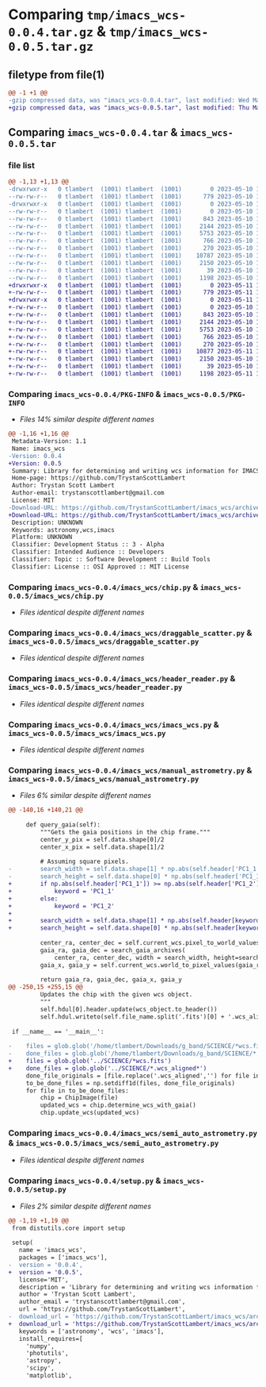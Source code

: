 # Comparing `tmp/imacs_wcs-0.0.4.tar.gz` & `tmp/imacs_wcs-0.0.5.tar.gz`

## filetype from file(1)

```diff
@@ -1 +1 @@
-gzip compressed data, was "imacs_wcs-0.0.4.tar", last modified: Wed May 10 15:46:55 2023, max compression
+gzip compressed data, was "imacs_wcs-0.0.5.tar", last modified: Thu May 11 16:37:46 2023, max compression
```

## Comparing `imacs_wcs-0.0.4.tar` & `imacs_wcs-0.0.5.tar`

### file list

```diff
@@ -1,13 +1,13 @@
-drwxrwxr-x   0 tlambert  (1001) tlambert  (1001)        0 2023-05-10 15:46:55.426283 imacs_wcs-0.0.4/
--rw-rw-r--   0 tlambert  (1001) tlambert  (1001)      779 2023-05-10 15:46:55.426283 imacs_wcs-0.0.4/PKG-INFO
-drwxrwxr-x   0 tlambert  (1001) tlambert  (1001)        0 2023-05-10 15:46:55.426283 imacs_wcs-0.0.4/imacs_wcs/
--rw-rw-r--   0 tlambert  (1001) tlambert  (1001)        0 2023-05-10 15:12:38.761607 imacs_wcs-0.0.4/imacs_wcs/__init__.py
--rw-rw-r--   0 tlambert  (1001) tlambert  (1001)      843 2023-05-10 14:26:51.861324 imacs_wcs-0.0.4/imacs_wcs/chip.py
--rw-rw-r--   0 tlambert  (1001) tlambert  (1001)     2144 2023-05-10 15:11:54.666085 imacs_wcs-0.0.4/imacs_wcs/draggable_scatter.py
--rw-rw-r--   0 tlambert  (1001) tlambert  (1001)     5753 2023-05-10 15:44:02.256229 imacs_wcs-0.0.4/imacs_wcs/header_reader.py
--rw-rw-r--   0 tlambert  (1001) tlambert  (1001)      766 2023-05-10 15:25:20.188957 imacs_wcs-0.0.4/imacs_wcs/imacs_wcs.py
--rw-rw-r--   0 tlambert  (1001) tlambert  (1001)      270 2023-05-10 15:12:40.853585 imacs_wcs-0.0.4/imacs_wcs/instrument_constants.py
--rw-rw-r--   0 tlambert  (1001) tlambert  (1001)    10787 2023-05-10 15:25:19.168969 imacs_wcs-0.0.4/imacs_wcs/manual_astrometry.py
--rw-rw-r--   0 tlambert  (1001) tlambert  (1001)     2150 2023-05-10 15:44:28.207938 imacs_wcs-0.0.4/imacs_wcs/semi_auto_astrometry.py
--rw-rw-r--   0 tlambert  (1001) tlambert  (1001)       39 2023-05-10 15:12:50.089484 imacs_wcs-0.0.4/setup.cfg
--rw-rw-r--   0 tlambert  (1001) tlambert  (1001)     1198 2023-05-10 15:44:43.695764 imacs_wcs-0.0.4/setup.py
+drwxrwxr-x   0 tlambert  (1001) tlambert  (1001)        0 2023-05-11 16:37:46.837704 imacs_wcs-0.0.5/
+-rw-rw-r--   0 tlambert  (1001) tlambert  (1001)      779 2023-05-11 16:37:46.837704 imacs_wcs-0.0.5/PKG-INFO
+drwxrwxr-x   0 tlambert  (1001) tlambert  (1001)        0 2023-05-11 16:37:46.837704 imacs_wcs-0.0.5/imacs_wcs/
+-rw-rw-r--   0 tlambert  (1001) tlambert  (1001)        0 2023-05-10 15:12:38.761607 imacs_wcs-0.0.5/imacs_wcs/__init__.py
+-rw-rw-r--   0 tlambert  (1001) tlambert  (1001)      843 2023-05-10 14:26:51.861324 imacs_wcs-0.0.5/imacs_wcs/chip.py
+-rw-rw-r--   0 tlambert  (1001) tlambert  (1001)     2144 2023-05-10 15:11:54.666085 imacs_wcs-0.0.5/imacs_wcs/draggable_scatter.py
+-rw-rw-r--   0 tlambert  (1001) tlambert  (1001)     5753 2023-05-10 15:44:02.256229 imacs_wcs-0.0.5/imacs_wcs/header_reader.py
+-rw-rw-r--   0 tlambert  (1001) tlambert  (1001)      766 2023-05-10 15:25:20.188957 imacs_wcs-0.0.5/imacs_wcs/imacs_wcs.py
+-rw-rw-r--   0 tlambert  (1001) tlambert  (1001)      270 2023-05-10 15:12:40.853585 imacs_wcs-0.0.5/imacs_wcs/instrument_constants.py
+-rw-rw-r--   0 tlambert  (1001) tlambert  (1001)    10877 2023-05-11 16:36:00.810692 imacs_wcs-0.0.5/imacs_wcs/manual_astrometry.py
+-rw-rw-r--   0 tlambert  (1001) tlambert  (1001)     2150 2023-05-10 15:44:28.207938 imacs_wcs-0.0.5/imacs_wcs/semi_auto_astrometry.py
+-rw-rw-r--   0 tlambert  (1001) tlambert  (1001)       39 2023-05-10 15:12:50.089484 imacs_wcs-0.0.5/setup.cfg
+-rw-rw-r--   0 tlambert  (1001) tlambert  (1001)     1198 2023-05-11 16:35:54.362753 imacs_wcs-0.0.5/setup.py
```

### Comparing `imacs_wcs-0.0.4/PKG-INFO` & `imacs_wcs-0.0.5/PKG-INFO`

 * *Files 14% similar despite different names*

```diff
@@ -1,16 +1,16 @@
 Metadata-Version: 1.1
 Name: imacs_wcs
-Version: 0.0.4
+Version: 0.0.5
 Summary: Library for determining and writing wcs information for IMACS images.
 Home-page: https://github.com/TrystanScottLambert
 Author: Trystan Scott Lambert
 Author-email: trystanscottlambert@gmail.com
 License: MIT
-Download-URL: https://github.com/TrystanScottLambert/imacs_wcs/archive/refs/tags/v0.0.4.tar.gz
+Download-URL: https://github.com/TrystanScottLambert/imacs_wcs/archive/refs/tags/v0.0.5.tar.gz
 Description: UNKNOWN
 Keywords: astronomy,wcs,imacs
 Platform: UNKNOWN
 Classifier: Development Status :: 3 - Alpha
 Classifier: Intended Audience :: Developers
 Classifier: Topic :: Software Development :: Build Tools
 Classifier: License :: OSI Approved :: MIT License
```

### Comparing `imacs_wcs-0.0.4/imacs_wcs/chip.py` & `imacs_wcs-0.0.5/imacs_wcs/chip.py`

 * *Files identical despite different names*

### Comparing `imacs_wcs-0.0.4/imacs_wcs/draggable_scatter.py` & `imacs_wcs-0.0.5/imacs_wcs/draggable_scatter.py`

 * *Files identical despite different names*

### Comparing `imacs_wcs-0.0.4/imacs_wcs/header_reader.py` & `imacs_wcs-0.0.5/imacs_wcs/header_reader.py`

 * *Files identical despite different names*

### Comparing `imacs_wcs-0.0.4/imacs_wcs/imacs_wcs.py` & `imacs_wcs-0.0.5/imacs_wcs/imacs_wcs.py`

 * *Files identical despite different names*

### Comparing `imacs_wcs-0.0.4/imacs_wcs/manual_astrometry.py` & `imacs_wcs-0.0.5/imacs_wcs/manual_astrometry.py`

 * *Files 6% similar despite different names*

```diff
@@ -140,16 +140,21 @@
 
     def query_gaia(self):
         """Gets the gaia positions in the chip frame."""
         center_y_pix = self.data.shape[0]/2
         center_x_pix = self.data.shape[1]/2
 
         # Assuming square pixels.
-        search_width = self.data.shape[1] * np.abs(self.header['PC1_1'])
-        search_height = self.data.shape[0] * np.abs(self.header['PC1_1'])
+        if np.abs(self.header['PC1_1']) >= np.abs(self.header['PC1_2']):
+            keyword = 'PC1_1'
+        else:
+            keyword = 'PC1_2'
+
+        search_width = self.data.shape[1] * np.abs(self.header[keyword])
+        search_height = self.data.shape[0] * np.abs(self.header[keyword])
 
         center_ra, center_dec = self.current_wcs.pixel_to_world_values(center_x_pix, center_y_pix)
         gaia_ra, gaia_dec = search_gaia_archives(
             center_ra, center_dec, width = search_width, height=search_height)
         gaia_x, gaia_y = self.current_wcs.world_to_pixel_values(gaia_ra, gaia_dec)
 
         return gaia_ra, gaia_dec, gaia_x, gaia_y
@@ -250,15 +255,15 @@
         Updates the chip with the given wcs object.
         """
         self.hdul[0].header.update(wcs_object.to_header())
         self.hdul.writeto(self.file_name.split('.fits')[0] + '.wcs_aligned.fits', overwrite=True)
 
 if __name__ == '__main__':
 
-    files = glob.glob('/home/tlambert/Downloads/g_band/SCIENCE/*wcs.fits')
-    done_files = glob.glob('/home/tlambert/Downloads/g_band/SCIENCE/*.wcs_aligned*')
+    files = glob.glob('../SCIENCE/*wcs.fits')
+    done_files = glob.glob('../SCIENCE/*.wcs_aligned*')
     done_file_originals = [file.replace('.wcs_aligned','') for file in done_files]
     to_be_done_files = np.setdiff1d(files, done_file_originals)
     for file in to_be_done_files:
         chip = ChipImage(file)
         updated_wcs = chip.determine_wcs_with_gaia()
         chip.update_wcs(updated_wcs)
```

### Comparing `imacs_wcs-0.0.4/imacs_wcs/semi_auto_astrometry.py` & `imacs_wcs-0.0.5/imacs_wcs/semi_auto_astrometry.py`

 * *Files identical despite different names*

### Comparing `imacs_wcs-0.0.4/setup.py` & `imacs_wcs-0.0.5/setup.py`

 * *Files 2% similar despite different names*

```diff
@@ -1,19 +1,19 @@
 from distutils.core import setup
 
 setup(
   name = 'imacs_wcs',
   packages = ['imacs_wcs'],
-  version = '0.0.4',
+  version = '0.0.5',
   license='MIT',
   description = 'Library for determining and writing wcs information for IMACS images.',
   author = 'Trystan Scott Lambert',
   author_email = 'trystanscottlambert@gmail.com',
   url = 'https://github.com/TrystanScottLambert',
-  download_url = 'https://github.com/TrystanScottLambert/imacs_wcs/archive/refs/tags/v0.0.4.tar.gz',
+  download_url = 'https://github.com/TrystanScottLambert/imacs_wcs/archive/refs/tags/v0.0.5.tar.gz',
   keywords = ['astronomy', 'wcs', 'imacs'],
   install_requires=[
     'numpy',
     'photutils',
     'astropy',
     'scipy',
     'matplotlib',
```

